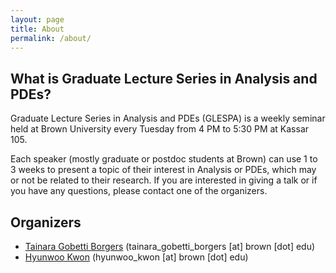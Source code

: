 ```yaml
---
layout: page
title: About
permalink: /about/
---
```


## What is Graduate Lecture Series in Analysis and PDEs?

Graduate Lecture Series in Analysis and PDEs (GLESPA) is a weekly seminar held at Brown University every Tuesday from 4 PM to 5:30 PM at Kassar 105. </br>

Each speaker (mostly graduate or postdoc students at Brown) can use 1 to 3 weeks to present a topic of their interest in Analysis or PDEs, which may or not be related to their research. If you are interested in giving a talk or if you have any questions, please contact one of the organizers.

## Organizers

- [Tainara Gobetti Borgers](https://sites.google.com/brown.edu/tainaraborgeswebpage/home) (tainara_gobetti_borgers [at] brown [dot] edu)
- [Hyunwoo Kwon](https://willkwon-math.github.io) (hyunwoo_kwon [at] brown [dot] edu)



